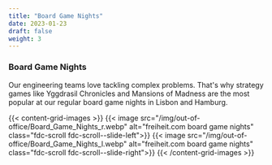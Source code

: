 ```yaml
---
title: "Board Game Nights"
date: 2023-01-23
draft: false
weight: 3
---
```


### Board Game Nights

Our engineering teams love tackling complex problems. That's why strategy games like Yggdrasil Chronicles and Mansions of Madness are the most popular at our regular board game nights in Lisbon and Hamburg.

{{< content-grid-images >}}
    {{< image src="/img/out-of-office/Board_Game_Nights_r.webp" alt="freiheit.com board game nights" class="fdc-scroll fdc-scroll--slide-left">}}
    {{< image src="/img/out-of-office/Board_Game_Nights_l.webp" alt="freiheit.com board game nights" class="fdc-scroll fdc-scroll--slide-right">}}
{{< /content-grid-images >}}